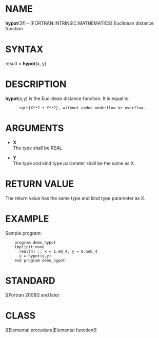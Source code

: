 # NAME

**hypot**(3f) - \[FORTRAN:INTRINSIC:MATHEMATICS\] Euclidean distance
function

# SYNTAX

result = **hypot**(x, y)

# DESCRIPTION

**hypot**(x,y) is the Euclidean distance function. It is equal to

``` 
      sqrt{X**2 + Y**2}, without undue underflow or overflow.
```

# ARGUMENTS

  - **X**  
    The type shall be REAL.

  - **Y**  
    The type and kind type parameter shall be the same as X.

# RETURN VALUE

The return value has the same type and kind type parameter as X.

# EXAMPLE

Sample program:

``` 
    program demo_hypot
    implicit none
      real(4) :: x = 1.e0_4, y = 0.5e0_4
      x = hypot(x,y)
    end program demo_hypot
```

# STANDARD

\[\[Fortran 2008\]\] and later

# CLASS

\[\[Elemental procedure|Elemental function\]\]
